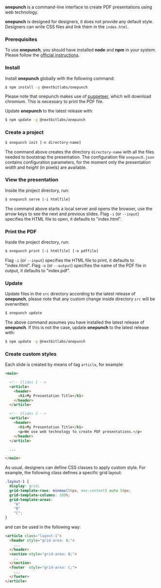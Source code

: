 **onepunch** is a command-line interface to create PDF presentations using web technology.

**onepunch** is designed for designers, it does not provide any default style. Designers can write CSS files and link them in the `index.html`.

### Prerequisites

To use **onepunch**, you should have installed **node** and **npm** in your system. Please follow the [official instructions](https://www.npmjs.com/get-npm).

### Install

Install **onepunch** globally with the following command:

```sh
$ npm install -g @nextbitlabs/onepunch
```

Please note that onepunch makes use of [puppeteer](https://github.com/puppeteer/puppeteer/), which will download chromium. This is necessary to print the PDF file.

Update **onepunch** to the latest release with:

```sh
$ npm update -g @nextbitlabs/onepunch
```

### Create a project

```sh
$ onepunch init [-n directory-name]
```

The command above creates the directory `directory-name` with all the files needed to bootstrap the presentation. The configuration file `onepunch.json` contains configuration parameters, for the moment only the presentation *width* and *height* (in pixels) are available.

### View the presentation

Inside the project directory, run:

```sh
$ onepunch serve [-i htmlfile]
```

The command above starts a local server and opens the browser, use the arrow keys to see the next and previous slides.
Flag `-i` (or `--input`) specifies the HTML file to open, it defaults to "index.html".

### Print the PDF

Inside the project directory, run:

```sh
$ onepunch print [-i htmlfile] [-o pdffile]
```

Flag `-i` (or `--input`) specifies the HTML file to print, it defaults to "index.html".
Flag `-o` (or `--output`) specifies the name of the PDF file in output, it defaults to "index.pdf".

### Update

Update files in the `src` directory according to the latest release of **onepunch**, please note that any custom change inside directory `src` will be overwritten:

```sh
$ onepunch update
```

The above command assumes you have installed the latest release of **onepunch**.
If this is not the case, update **onepunch** to the latest release with:

```sh
$ npm update -g @nextbitlabs/onepunch
```

### Create custom styles

Each slide is created by means of tag `article`, for example:

```html
<main>

  <!-- Slides 1 -->
  <article>
    <header>
      <h1>My Presentation Title</h1>
    </header>
  </article>

  <!-- Slides 2 -->
  <article>
    <header>
      <h1>My Presentation Title</h1>
      <p>We use web technology to create PDF presentations.</p>
    </header>
  </article>

  ...

</main>
```

As usual, designers can define CSS classes to apply custom style. For example, the following class defines a specific grid layout:

```css
.layout-1 {
  display: grid;
  grid-template-rows: minmax(50px, max-content) auto 50px;
  grid-template-columns: 100%;
  grid-template-areas:
    "A"
    "B"
    "C";
}
```

and can be used in the following way:

```html
<article class="layout-1">
  <header style="grid-area: A;">
    ...
  </header>
  <section style="grid-area: B;">
    ..
  </section>
  <footer  style="grid-area: C;">
    ...
  </footer>
</article>
```
